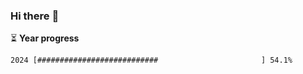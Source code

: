 ### Hi there :wave:

:hourglass_flowing_sand: **Year progress**

```txt
2024 [###########################                       ] 54.1%
```
